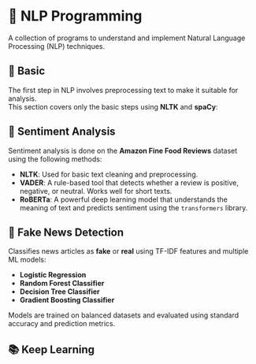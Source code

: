 # 🧠 NLP Programming

A collection of programs to understand and implement Natural Language Processing (NLP) techniques.


## 🔹 Basic
The first step in NLP involves preprocessing text to make it suitable for analysis.  
This section covers only the basic steps using **NLTK** and **spaCy**:



## 🔹 Sentiment Analysis

Sentiment analysis is done on the **Amazon Fine Food Reviews** dataset using the following methods:

- **NLTK**: Used for basic text cleaning and preprocessing.  
- **VADER**: A rule-based tool that detects whether a review is positive, negative, or neutral. Works well for short texts.  
- **RoBERTa**: A powerful deep learning model that understands the meaning of text and predicts sentiment using the `transformers` library.

## 🔹 Fake News Detection
Classifies news articles as **fake** or **real** using TF-IDF features and multiple ML models:

- **Logistic Regression**  
- **Random Forest Classifier**  
- **Decision Tree Classifier**  
- **Gradient Boosting Classifier**

Models are trained on balanced datasets and evaluated using standard accuracy and prediction metrics.

## 📚 Keep Learning
